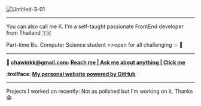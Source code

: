 ![Untitled-3-01](https://user-images.githubusercontent.com/71195292/167269942-851d05bf-8691-4890-9196-7a3afab2a03c.png)

-----

You can also call me K. I'm a self-taught passionate FrontEnd developer from Thailand :thailand:

Part-time Bs. Computer Science student >>open for all challenging 💥 🌈

-----

**:e-mail: chawinkk@gmail.com:  [Reach me | Ask me about anything | Click me](chawinkk@gmail.com)**

**:trollface: [My personal website powered by GitHub](https://chawinkk.github.io/chawin.github.oi/)**

-----

Projects I worked on recently: Not as polished but I'm working on it. Thanks 😁
